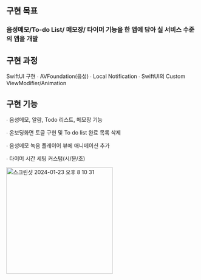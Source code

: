## 구현 목표
### 음성메모/To-do List/ 메모장/ 타이머 기능을 한 앱에 담아 실 서비스 수준의 앱을 개발

## 구현 과정
SwiftUI 구현
∙ AVFoundation(음성)
∙ Local Notification
∙ SwiftUI의 Custom ViewModifier/Animation

## 구현 기능
∙ 음성메모, 알람, Todo 리스트, 메모장 기능

∙ 온보딩화면 토글 구현 및 To do list 완료 목록 삭제

∙ 음성메모 녹음 플레이어 뷰에 애니메이션 추가

∙ 타이머 시간 세팅 커스텀(시/분/초)

<img width="280" alt="스크린샷 2024-01-23 오후 8 10 31" src="https://github.com/jeoungsung12/VoiceMemo/assets/50621327/134e8dbe-0c6e-4f17-b1c3-b8607381d481">

